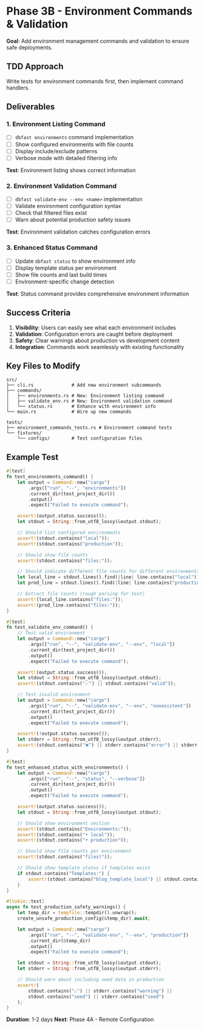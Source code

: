 # Phase 3B - Environment Commands & Validation

**Goal**: Add environment management commands and validation to ensure safe deployments.

## TDD Approach
Write tests for environment commands first, then implement command handlers.

## Deliverables

### 1. Environment Listing Command
- [ ] `dbfast environments` command implementation
- [ ] Show configured environments with file counts
- [ ] Display include/exclude patterns
- [ ] Verbose mode with detailed filtering info

**Test**: Environment listing shows correct information

### 2. Environment Validation Command
- [ ] `dbfast validate-env --env <name>` implementation
- [ ] Validate environment configuration syntax
- [ ] Check that filtered files exist
- [ ] Warn about potential production safety issues

**Test**: Environment validation catches configuration errors

### 3. Enhanced Status Command
- [ ] Update `dbfast status` to show environment info
- [ ] Display template status per environment
- [ ] Show file counts and last build times
- [ ] Environment-specific change detection

**Test**: Status command provides comprehensive environment information

## Success Criteria

1. **Visibility**: Users can easily see what each environment includes
2. **Validation**: Configuration errors are caught before deployment
3. **Safety**: Clear warnings about production vs development content
4. **Integration**: Commands work seamlessly with existing functionality

## Key Files to Modify

```
src/
├── cli.rs              # Add new environment subcommands
├── commands/
│   ├── environments.rs # New: Environment listing command
│   ├── validate_env.rs # New: Environment validation command
│   └── status.rs       # Enhance with environment info
└── main.rs             # Wire up new commands

tests/
├── environment_commands_tests.rs # Environment command tests
└── fixtures/
    └── configs/        # Test configuration files
```

## Example Test

```rust
#[test]
fn test_environments_command() {
    let output = Command::new("cargo")
        .args(["run", "--", "environments"])
        .current_dir(test_project_dir())
        .output()
        .expect("Failed to execute command");

    assert!(output.status.success());
    let stdout = String::from_utf8_lossy(&output.stdout);

    // Should list configured environments
    assert!(stdout.contains("local"));
    assert!(stdout.contains("production"));

    // Should show file counts
    assert!(stdout.contains("files:"));

    // Should indicate different file counts for different environments
    let local_line = stdout.lines().find(|line| line.contains("local")).unwrap();
    let prod_line = stdout.lines().find(|line| line.contains("production")).unwrap();

    // Extract file counts (rough parsing for test)
    assert!(local_line.contains("files:"));
    assert!(prod_line.contains("files:"));
}

#[test]
fn test_validate_env_command() {
    // Test valid environment
    let output = Command::new("cargo")
        .args(["run", "--", "validate-env", "--env", "local"])
        .current_dir(test_project_dir())
        .output()
        .expect("Failed to execute command");

    assert!(output.status.success());
    let stdout = String::from_utf8_lossy(&output.stdout);
    assert!(stdout.contains("✅") || stdout.contains("valid"));

    // Test invalid environment
    let output = Command::new("cargo")
        .args(["run", "--", "validate-env", "--env", "nonexistent"])
        .current_dir(test_project_dir())
        .output()
        .expect("Failed to execute command");

    assert!(!output.status.success());
    let stderr = String::from_utf8_lossy(&output.stderr);
    assert!(stdout.contains("❌") || stderr.contains("error") || stderr.contains("not found"));
}

#[test]
fn test_enhanced_status_with_environments() {
    let output = Command::new("cargo")
        .args(["run", "--", "status", "--verbose"])
        .current_dir(test_project_dir())
        .output()
        .expect("Failed to execute command");

    assert!(output.status.success());
    let stdout = String::from_utf8_lossy(&output.stdout);

    // Should show environment section
    assert!(stdout.contains("Environments:"));
    assert!(stdout.contains("• local"));
    assert!(stdout.contains("• production"));

    // Should show file counts per environment
    assert!(stdout.contains("files)"));

    // Should show template status if templates exist
    if stdout.contains("Templates:") {
        assert!(stdout.contains("blog_template_local") || stdout.contains("template"));
    }
}

#[tokio::test]
async fn test_production_safety_warnings() {
    let temp_dir = tempfile::tempdir().unwrap();
    create_unsafe_production_config(&temp_dir).await;

    let output = Command::new("cargo")
        .args(["run", "--", "validate-env", "--env", "production"])
        .current_dir(&temp_dir)
        .output()
        .expect("Failed to execute command");

    let stdout = String::from_utf8_lossy(&output.stdout);
    let stderr = String::from_utf8_lossy(&output.stderr);

    // Should warn about including seed data in production
    assert!(
        stdout.contains("⚠️") || stderr.contains("warning") ||
        stdout.contains("seed") || stderr.contains("seed")
    );
}
```

**Duration**: 1-2 days
**Next**: Phase 4A - Remote Configuration
